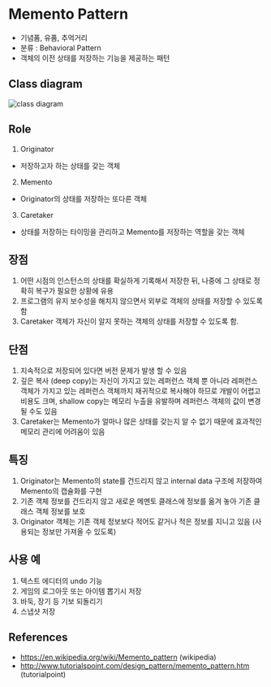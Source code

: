 # Memento Pattern
 - 기념품, 유품, 추억거리
 - 분류 : Behavioral Pattern
 - 객체의 이전 상태를 저장하는 기능을 제공하는 패턴

## Class diagram
![class diagram](http://www.tutorialspoint.com/design_pattern/images/memento_pattern_uml_diagram.jpg)

## Role
1. Originator
 - 저장하고자 하는 상태를 갖는 객체
2. Memento
 - Originator의 상태를 저장하는 또다른 객체
3. Caretaker
 - 상태를 저장하는 타이밍을 관리하고 Memento를 저장하는 역할을 갖는 객체


## 장점
1. 어떤 시점의 인스턴스의 상태를 확실하게 기록해서 저장한 뒤, 나중에 그 상태로 정확히 복구가 필요한 상황에 유용
2. 프로그램의 유지 보수성을 해치지 않으면서 외부로 객체의 상태를 저장할 수 있도록 함
3. Caretaker 객체가 자신이 알지 못하는 객체의 상태를 저장할 수  있도록 함.

## 단점
1. 지속적으로 저장되어 있다면 버전 문제가 발생 할 수 있음
2. 깊은 복사 (deep copy)는 자신이 가지고 있는 레퍼런스 객체 뿐 아니라 레퍼런스 객체가 가지고 있는 레퍼런스 객체까지 재귀적으로 복사해야 하므로 개발이 어렵고 비용도 크며, shallow copy는 메모리 누출을 유발하며 레퍼런스 객체의 값이 변경될 수도 있음
3. Caretaker는 Memento가 얼마나 많은 상태를 갖는지 알 수 없기 때문에 효과적인 메모리 관리에 어려움이 있음

## 특징
1. Originator는 Memento의 state를 건드리지 않고 internal data 구조에 저장하여 Memento의 캡슐화를 구현
2. 기존 객체 정보를 건드리지 않고 새로운 메멘토 클래스에 정보를 옮겨 놓아 기존 클래스 객체 정보를 보호
3. Originator 객체는 기존 객체 정보보다 적어도 같거나 적은 정보를 지니고 있음 (사용되는 정보만 가져올 수 있도록)

## 사용 예
1. 텍스트 에디터의 undo 기능
2. 게임의 로그아웃 또는 아이템 뽑기시 저장
3. 바둑, 장기 등 기보 되돌리기
4. 스냅샷 저장

## References
- https://en.wikipedia.org/wiki/Memento_pattern (wikipedia)
- http://www.tutorialspoint.com/design_pattern/memento_pattern.htm (tutorialpoint)